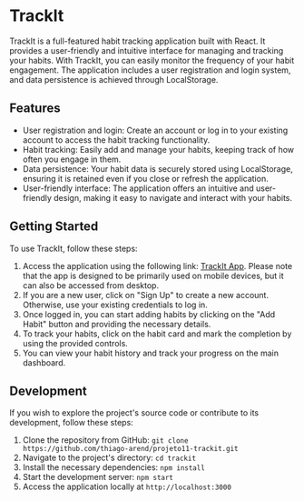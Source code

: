 <h1>TrackIt</h1>

<p>TrackIt is a full-featured habit tracking application built with React. It provides a user-friendly and intuitive interface for managing and tracking your habits. With TrackIt, you can easily monitor the frequency of your habit engagement. The application includes a user registration and login system, and data persistence is achieved through LocalStorage.</p>

<h2>Features</h2>

<ul>
  <li>User registration and login: Create an account or log in to your existing account to access the habit tracking functionality.</li>
  <li>Habit tracking: Easily add and manage your habits, keeping track of how often you engage in them.</li>
  <li>Data persistence: Your habit data is securely stored using LocalStorage, ensuring it is retained even if you close or refresh the application.</li>
  <li>User-friendly interface: The application offers an intuitive and user-friendly design, making it easy to navigate and interact with your habits.</li>
</ul>

<h2>Getting Started</h2>

<p>To use TrackIt, follow these steps:</p>

<ol>
  <li>Access the application using the following link: <a href="https://projeto11-trackit-git-main-thiago-arend.vercel.app/">TrackIt App</a>. Please note that the app is designed to be primarily used on mobile devices, but it can also be accessed from desktop.</li>
  <li>If you are a new user, click on "Sign Up" to create a new account. Otherwise, use your existing credentials to log in.</li>
  <li>Once logged in, you can start adding habits by clicking on the "Add Habit" button and providing the necessary details.</li>
  <li>To track your habits, click on the habit card and mark the completion by using the provided controls.</li>
  <li>You can view your habit history and track your progress on the main dashboard.</li>
</ol>

<h2>Development</h2>

<p>If you wish to explore the project's source code or contribute to its development, follow these steps:</p>

<ol>
  <li>Clone the repository from GitHub: <code>git clone https://github.com/thiago-arend/projeto11-trackit.git</code></li>
  <li>Navigate to the project's directory: <code>cd trackit</code></li>
  <li>Install the necessary dependencies: <code>npm install</code></li>
  <li>Start the development server: <code>npm start</code></li>
  <li>Access the application locally at <code>http://localhost:3000</code></li>
</ol>
